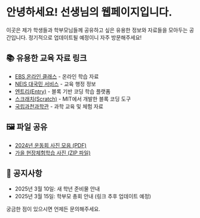 # 안녕하세요! 선생님의 웹페이지입니다.

이곳은 제가 학생들과 학부모님들께 공유하고 싶은 유용한 정보와 자료들을 모아두는 공간입니다.
정기적으로 업데이트될 예정이니 자주 방문해주세요!

## 📚 유용한 교육 자료 링크

* [EBS 온라인 클래스](https://www.ebs.co.kr/onlineClass) - 온라인 학습 자료
* [NEIS 대국민 서비스](https://hes.sen.go.kr/index.do) - 교육 행정 정보
* [엔트리(Entry)](https://playentry.org/) - 블록 기반 코딩 학습 플랫폼
* [스크래치(Scratch)](https://scratch.mit.edu/) - MIT에서 개발한 블록 코딩 도구
* [국립과천과학관](https://www.sciencecenter.go.kr/scipia/) - 과학 교육 및 체험 자료

## 🖼️ 파일 공유

* [2024년 운동회 사진 모음 (PDF)](https://drive.google.com/file/d/1aNF6truSYoSTRSo0A47nvI5e4h7kT1G9/export=download)
* [가을 현장체험학습 사진 (ZIP 파일)](./files/autumn_field_trip.zip)

## 📝 공지사항

* 2025년 3월 10일: 새 학년 준비물 안내
* 2025년 3월 15일: 학부모 총회 안내 (링크 추후 업데이트 예정)

궁금한 점이 있으시면 언제든 문의해주세요.
